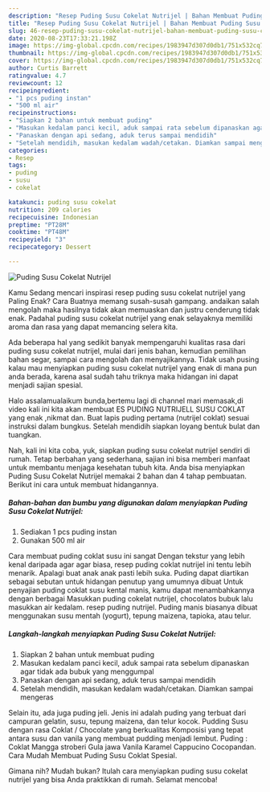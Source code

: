```yaml
---
description: "Resep Puding Susu Cokelat Nutrijel | Bahan Membuat Puding Susu Cokelat Nutrijel Yang Enak Dan Lezat"
title: "Resep Puding Susu Cokelat Nutrijel | Bahan Membuat Puding Susu Cokelat Nutrijel Yang Enak Dan Lezat"
slug: 46-resep-puding-susu-cokelat-nutrijel-bahan-membuat-puding-susu-cokelat-nutrijel-yang-enak-dan-lezat
date: 2020-08-23T17:33:21.198Z
image: https://img-global.cpcdn.com/recipes/1983947d307d0db1/751x532cq70/puding-susu-cokelat-nutrijel-foto-resep-utama.jpg
thumbnail: https://img-global.cpcdn.com/recipes/1983947d307d0db1/751x532cq70/puding-susu-cokelat-nutrijel-foto-resep-utama.jpg
cover: https://img-global.cpcdn.com/recipes/1983947d307d0db1/751x532cq70/puding-susu-cokelat-nutrijel-foto-resep-utama.jpg
author: Curtis Barrett
ratingvalue: 4.7
reviewcount: 12
recipeingredient:
- "1 pcs puding instan"
- "500 ml air"
recipeinstructions:
- "Siapkan 2 bahan untuk membuat puding"
- "Masukan kedalam panci kecil, aduk sampai rata sebelum dipanaskan agar tidak ada bubuk yang menggumpal"
- "Panaskan dengan api sedang, aduk terus sampai mendidih"
- "Setelah mendidih, masukan kedalam wadah/cetakan. Diamkan sampai mengeras"
categories:
- Resep
tags:
- puding
- susu
- cokelat

katakunci: puding susu cokelat 
nutrition: 209 calories
recipecuisine: Indonesian
preptime: "PT28M"
cooktime: "PT48M"
recipeyield: "3"
recipecategory: Dessert

---
```



![Puding Susu Cokelat Nutrijel](https://img-global.cpcdn.com/recipes/1983947d307d0db1/751x532cq70/puding-susu-cokelat-nutrijel-foto-resep-utama.jpg)

Kamu Sedang mencari inspirasi resep puding susu cokelat nutrijel yang Paling Enak? Cara Buatnya memang susah-susah gampang. andaikan salah mengolah maka hasilnya tidak akan memuaskan dan justru cenderung tidak enak. Padahal puding susu cokelat nutrijel yang enak selayaknya memiliki aroma dan rasa yang dapat memancing selera kita.

Ada beberapa hal yang sedikit banyak mempengaruhi kualitas rasa dari puding susu cokelat nutrijel, mulai dari jenis bahan, kemudian pemilihan bahan segar, sampai cara mengolah dan menyajikannya. Tidak usah pusing kalau mau menyiapkan puding susu cokelat nutrijel yang enak di mana pun anda berada, karena asal sudah tahu triknya maka hidangan ini dapat menjadi sajian spesial.

Halo assalamualaikum bunda,bertemu lagi di channel mari memasak,di video kali ini kita akan membuat ES PUDING NUTRIJELL SUSU COKLAT yang enak ,nikmat dan. Buat lapis puding pertama (nutrijel coklat) sesuai instruksi dalam bungkus. Setelah mendidih siapkan loyang bentuk bulat dan tuangkan.


Nah, kali ini kita coba, yuk, siapkan puding susu cokelat nutrijel sendiri di rumah. Tetap berbahan yang sederhana, sajian ini bisa memberi manfaat untuk membantu menjaga kesehatan tubuh kita. Anda bisa menyiapkan Puding Susu Cokelat Nutrijel memakai 2 bahan dan 4 tahap pembuatan. Berikut ini cara untuk membuat hidangannya.

<!--inarticleads1-->

##### Bahan-bahan dan bumbu yang digunakan dalam menyiapkan Puding Susu Cokelat Nutrijel:

1. Sediakan 1 pcs puding instan
1. Gunakan 500 ml air


Cara membuat puding coklat susu ini sangat Dengan tekstur yang lebih kenal daripada agar agar biasa, resep puding coklat nutrijel ini tentu lebih menarik. Apalagi buat anak anak pasti lebih suka. Puding dapat diartikan sebagai sebutan untuk hidangan penutup yang umumnya dibuat Untuk penyajian puding coklat susu kental manis, kamu dapat menambahkannya dengan berbagai Masukkan puding cokelat nutrijel, chocolatos bubuk lalu masukkan air kedalam. resep puding nutrijel. Puding manis biasanya dibuat menggunakan susu mentah (yogurt), tepung maizena, tapioka, atau telur. 

<!--inarticleads2-->

##### Langkah-langkah menyiapkan Puding Susu Cokelat Nutrijel:

1. Siapkan 2 bahan untuk membuat puding
1. Masukan kedalam panci kecil, aduk sampai rata sebelum dipanaskan agar tidak ada bubuk yang menggumpal
1. Panaskan dengan api sedang, aduk terus sampai mendidih
1. Setelah mendidih, masukan kedalam wadah/cetakan. Diamkan sampai mengeras


Selain itu, ada juga puding jeli. Jenis ini adalah puding yang terbuat dari campuran gelatin, susu, tepung maizena, dan telur kocok. Pudding Susu dengan rasa Coklat / Chocolate yang berkualitas Komposisi yang tepat antara susu dan vanila yang membuat pudding menjadi lembut. Puding : Coklat Mangga stroberi Gula jawa Vanila Karamel Cappucino Cocopandan. Cara Mudah Membuat Puding Susu Coklat Spesial. 

Gimana nih? Mudah bukan? Itulah cara menyiapkan puding susu cokelat nutrijel yang bisa Anda praktikkan di rumah. Selamat mencoba!
